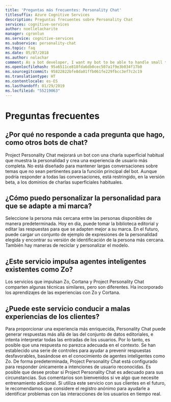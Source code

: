 ```yaml
---
title: 'Preguntas más frecuentes: Personality Chat'
titlesuffix: Azure Cognitive Services
description: Preguntas frecuentes sobre Personality Chat
services: cognitive-services
author: noellelacharite
manager: cgronlun
ms.service: cognitive-services
ms.subservice: personality-chat
ms.topic: faq
ms.date: 05/07/2018
ms.author: nolachar
comment: As a bot developer, I want my bot to be able to handle small talk in a consistent tone so that my bot appears more complete and conversational.
ms.openlocfilehash: 95a6511ce818fda6db0cec507a1f9e3b034f17b0
ms.sourcegitcommit: 95822822bfe8da01ffb061fe229fbcc3ef7c2c19
ms.translationtype: HT
ms.contentlocale: es-ES
ms.lasthandoff: 01/29/2019
ms.locfileid: "55219063"
---
```

# <a name="frequently-asked-questions"></a>Preguntas frecuentes

## <a name="why-doesnt-this-answer-every-question-i-ask-it-like-other-chat-bots"></a>¿Por qué no responde a cada pregunta que hago, como otros bots de chat?

Project Personality Chat mejorará un bot con una charla superficial habitual que muestra la personalidad y crea una experiencia de usuario más completa. No está diseñado para mantener largas conversaciones sobre temas que no sean pertinentes para la función principal del bot. Aunque podría responder a todas las conversaciones, está restringido, en la versión beta, a los dominios de charlas superficiales habituales.

## <a name="how-can-i-customize-the-personality-to-suit-my-brand"></a>¿Cómo puedo personalizar la personalidad para que se adapte a mi marca?

Seleccione la persona más cercana entre las personas disponibles de manera predeterminada. Hoy en día, puede tomar la biblioteca editorial y editar las respuestas para que se adapten mejor a su marca. En el futuro, puede cargar un conjunto de ejemplo de expresiones de la personalidad elegida y encontrar su versión de identificación de la persona más cercana. También hay maneras de reciclar y personalizar el modelo.

## <a name="is-this-service-powering-existing-intelligent-agents-such-aszo"></a>¿Este servicio impulsa agentes inteligentes existentes como Zo?

Los servicios que impulsan Zo, Cortana y Project Personality Chat comparten algunas técnicas similares, pero son diferentes. Ha incorporado los aprendizajes de las experiencias con Zo y Cortana.

## <a name="can-this-service-lead-to-bad-customer-experiences"></a>¿Puede este servicio conducir a malas experiencias de los clientes?

Para proporcionar una experiencia más enriquecida, Personality Chat puede generar respuestas más allá de las del conjunto de datos editoriales, e intenta interpretar todas las entradas de los usuarios. Por lo tanto, es posible que una respuesta no parezca adecuada en el contexto. Se han establecido una serie de controles para ayudar a prevenir respuestas desfavorables, basándose en el conocimiento de agentes inteligentes como Zo. De forma predeterminada, Project Personality Chat está configurado para responder únicamente a intenciones de usuario reconocidas. Es posible que desee probar si Project Personality Chat es adecuado para sus circunstancias. Sus comentarios son bienvenidos si ve algo que necesite entrenamiento adicional. Si utiliza este servicio con sus clientes en el futuro, le recomendamos que considere el registro anónimo para ayudarle a identificar problemas con las interacciones de los usuarios en tiempo real.
